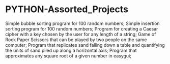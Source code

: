 # PYTHON-Assorted_Projects
Simple bubble sorting program for 100 random numbers;
Simple insertion sorting program for 100 random numbers;
Program for creating a Caesar cipher with a key chosen by the user for any length of a string;
Game of Rock Paper Scissors that can be played by two people on the same computer;
Program that replicates sand falling down a table and quantifying the units of sand piled up along a horizontal axis;
Program that approximates any square root of a given number in easygui;
